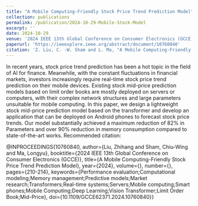```yaml
---
title: "A Mobile Computing-Friendly Stock Price Trend Prediction Model"
collection: publications
permalink: /publication/2024-10-29-Mobile-Stock-Model
excerpt: ''
date: 2024-10-29
venue: '2024 IEEE 13th Global Conference on Consumer Electronics (GCCE)'
paperurl: 'https://ieeexplore.ieee.org/abstract/document/10760840'
citation: 'Z. Liu, C. -W. Sham and L. Ma, "A Mobile Computing-Friendly Stock Price Trend Prediction Model," 2024 IEEE 13th Global Conference on Consumer Electronics (GCCE), Kitakyushu, Japan, 2024, pp. 210-214, doi: 10.1109/GCCE62371.2024.10760840.'
---
```


In recent years, stock price trend prediction has been a hot topic in the field of AI for finance. Meanwhile, with the constant fluctuations in financial markets, investors increasingly require real-time stock price trend prediction on their mobile devices. Existing stock mid-price prediction models based on limit order books are mostly deployed on servers or computers, with their complex network structures and large parameters unsuitable for mobile computing. In this paper, we design a lightweight stock mid-price prediction model based on the transformer and develop an application that can be deployed on Android phones to forecast stock price trends. Our model substantially achieved a maximum reduction of 82% in Parameters and over 90% reduction in memory consumption compared to state-of-the-art works.
Recommended citation: 

@INPROCEEDINGS{10760840,
  author={Liu, Zhihang and Sham, Chiu-Wing and Ma, Longyu},
  booktitle={2024 IEEE 13th Global Conference on Consumer Electronics (GCCE)}, 
  title={A Mobile Computing-Friendly Stock Price Trend Prediction Model}, 
  year={2024},
  volume={},
  number={},
  pages={210-214},
  keywords={Performance evaluation;Computational modeling;Memory management;Predictive models;Market research;Transformers;Real-time systems;Servers;Mobile computing;Smart phones;Mobile Computing;Deep Learning;Vision Transformer;Limit Order Book;Mid-Price},
  doi={10.1109/GCCE62371.2024.10760840}}
